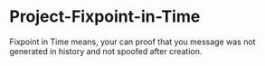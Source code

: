 # Project-Fixpoint-in-Time
Fixpoint in Time means, your can proof that you message was not generated in history and not spoofed after creation.
